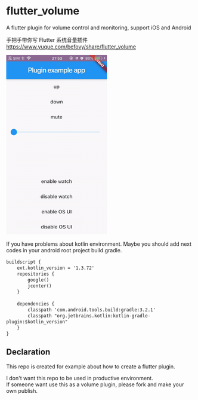 # flutter_volume

A flutter plugin for volume control and monitoring, support iOS and Android

手把手带你写 Flutter 系统音量插件
https://www.yuque.com/befovy/share/flutter_volume


![](example/demo.gif)


If you have problems about kotlin environment. Maybe you should add next codes in your android root project build.gradle.

```
buildscript {
    ext.kotlin_version = '1.3.72'
    repositories {
        google()
        jcenter()
    }

    dependencies {
        classpath 'com.android.tools.build:gradle:3.2.1'
        classpath "org.jetbrains.kotlin:kotlin-gradle-plugin:$kotlin_version"
    }
}
```

## Declaration

This repo is created for example about how to create a flutter plugin.

I don't want this repo to be used in productive environment.  
If someone want use this as a volume plugin, please fork and make your own publish.
